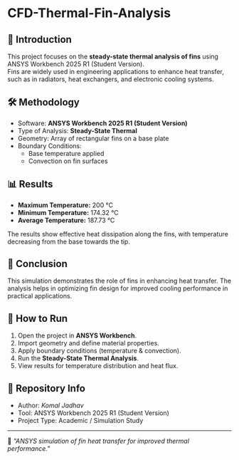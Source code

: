 # CFD-Thermal-Fin-Analysis
## 📖 Introduction
This project focuses on the **steady-state thermal analysis of fins** using ANSYS Workbench 2025 R1 (Student Version).  
Fins are widely used in engineering applications to enhance heat transfer, such as in radiators, heat exchangers, and electronic cooling systems.  

## 🛠️ Methodology
- Software: **ANSYS Workbench 2025 R1 (Student Version)**
- Type of Analysis: **Steady-State Thermal**
- Geometry: Array of rectangular fins on a base plate
- Boundary Conditions:
  - Base temperature applied
  - Convection on fin surfaces  

## 📊 Results
- **Maximum Temperature:** 200 °C  
- **Minimum Temperature:** 174.32 °C  
- **Average Temperature:** 187.73 °C  

The results show effective heat dissipation along the fins, with temperature decreasing from the base towards the tip.  

## 🎯 Conclusion
This simulation demonstrates the role of fins in enhancing heat transfer. The analysis helps in optimizing fin design for improved cooling performance in practical applications.  

## 🚀 How to Run
1. Open the project in **ANSYS Workbench**.  
2. Import geometry and define material properties.  
3. Apply boundary conditions (temperature & convection).  
4. Run the **Steady-State Thermal Analysis**.  
5. View results for temperature distribution and heat flux.  

## 📌 Repository Info
- Author: *Komal Jadhav*  
- Tool: ANSYS Workbench 2025 R1 (Student Version)  
- Project Type: Academic / Simulation Study  

---
🔹 *"ANSYS simulation of fin heat transfer for improved thermal performance."*


